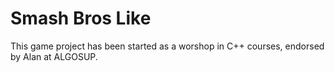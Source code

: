 # Smash Bros Like

This game project has been started as a worshop in C++ courses, endorsed by Alan at ALGOSUP.
